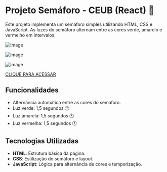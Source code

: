 # Projeto Semáforo - CEUB (React) 🚦

Este projeto implementa um semáforo simples utilizando HTML, CSS e JavaScript. As luzes do semáforo alternam entre as cores verde, amarelo e vermelho em intervalos.

![image](https://github.com/user-attachments/assets/2de9daf2-1d76-4467-a6a9-da36cf3f60ee)

![image](https://github.com/user-attachments/assets/15ccf7ab-8d22-4567-b98e-bf286cb3814b)

![image](https://github.com/user-attachments/assets/f2eb0914-a486-4b1a-bd97-1fa285394fb6)



[CLIQUE PARA ACESSAR](https://jp-beltran.github.io/Sinal/)


## Funcionalidades
- Alternância automática entre as cores do semáforo.
- Luz verde: 1,5 segundos 🕐
- Luz amarela: 1,5 segundos 🕐
- Luz vermelha: 1,5 segundos 🕐

## Tecnologias Utilizadas

- **HTML**: Estrutura básica da página.
- **CSS**: Estilização do semáforo e layout.
- **JavaScript**: Lógica para alternância de cores e temporização.
